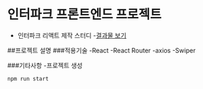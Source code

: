 # 인터파크 프론트엔드 프로젝트
- 인터파크 리액트 제작 스터디
-[결과물 보기](https://interpark.com)

##프로젝트 설명
###적용기술
-React
-React Router
-axios
-Swiper

###기타사항
-프로젝트 생성
```js
npm run start
```